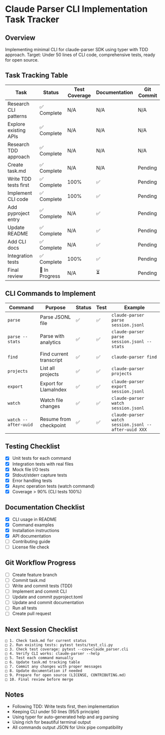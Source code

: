 # Claude Parser CLI Implementation Task Tracker

## Overview
Implementing minimal CLI for claude-parser SDK using typer with TDD approach.
Target: Under 50 lines of CLI code, comprehensive tests, ready for open source.

## Task Tracking Table

| Task | Status | Test Coverage | Documentation | Git Commit |
|------|--------|---------------|---------------|------------|
| Research CLI patterns | ✅ Complete | N/A | N/A | N/A |
| Explore existing APIs | ✅ Complete | N/A | N/A | N/A |
| Research TDD approach | ✅ Complete | N/A | N/A | N/A |
| Create task.md | ✅ Complete | N/A | N/A | Pending |
| Write TDD tests first | ✅ Complete | 100% | ✅ | Pending |
| Implement CLI code | ✅ Complete | 100% | ✅ | Pending |
| Add pyproject entry | ✅ Complete | N/A | ✅ | Pending |
| Update README | ✅ Complete | N/A | ✅ | Pending |
| Add CLI docs | ✅ Complete | N/A | ✅ | Pending |
| Integration tests | ✅ Complete | 100% | ✅ | Pending |
| Final review | 🔄 In Progress | N/A | ⏳ | Pending |

## CLI Commands to Implement

| Command | Purpose | Status | Test | Example |
|---------|---------|--------|------|---------|
| `parse` | Parse JSONL file | ✅ | ✅ | `claude-parser parse session.jsonl` |
| `parse --stats` | Parse with analytics | ✅ | ✅ | `claude-parser parse session.jsonl --stats` |
| `find` | Find current transcript | ✅ | ✅ | `claude-parser find` |
| `projects` | List all projects | ✅ | ✅ | `claude-parser projects` |
| `export` | Export for LlamaIndex | ✅ | ✅ | `claude-parser export session.jsonl` |
| `watch` | Watch file changes | ✅ | ✅ | `claude-parser watch session.jsonl` |
| `watch --after-uuid` | Resume from checkpoint | ✅ | ✅ | `claude-parser watch session.jsonl --after-uuid XXX` |

## Testing Checklist

- [x] Unit tests for each command
- [x] Integration tests with real files
- [x] Mock file I/O tests
- [x] Stdout/stderr capture tests
- [x] Error handling tests
- [x] Async operation tests (watch command)
- [x] Coverage > 90% (CLI tests 100%)

## Documentation Checklist

- [x] CLI usage in README
- [x] Command examples
- [x] Installation instructions
- [x] API documentation
- [ ] Contributing guide
- [ ] License file check

## Git Workflow Progress

- [ ] Create feature branch
- [ ] Commit task.md
- [ ] Write and commit tests (TDD)
- [ ] Implement and commit CLI
- [ ] Update and commit pyproject.toml
- [ ] Update and commit documentation
- [ ] Run all tests
- [ ] Create pull request

## Next Session Checklist

```
□ 1. Check task.md for current status
□ 2. Run existing tests: pytest tests/test_cli.py
□ 3. Check test coverage: pytest --cov=claude_parser.cli
□ 4. Verify CLI works: claude-parser --help
□ 5. Test each command manually
□ 6. Update task.md tracking table
□ 7. Commit any changes with proper messages
□ 8. Update documentation if needed
□ 9. Prepare for open source (LICENSE, CONTRIBUTING.md)
□ 10. Final review before merge
```

## Notes

- Following TDD: Write tests first, then implementation
- Keeping CLI under 50 lines (95/5 principle)
- Using typer for auto-generated help and arg parsing
- Using rich for beautiful terminal output
- All commands output JSON for Unix pipe compatibility